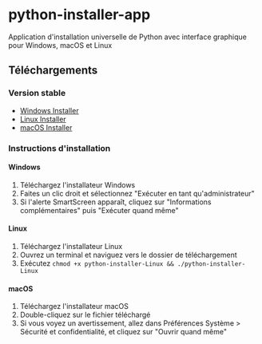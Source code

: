 # python-installer-app
Application d'installation universelle de Python avec interface graphique pour Windows, macOS et Linux


## Téléchargements

### Version stable
- [Windows Installer](lien_vers_release_windows)
- [Linux Installer](lien_vers_release_linux)
- [macOS Installer](lien_vers_release_macos)

### Instructions d'installation

#### Windows
1. Téléchargez l'installateur Windows
2. Faites un clic droit et sélectionnez "Exécuter en tant qu'administrateur"
3. Si l'alerte SmartScreen apparaît, cliquez sur "Informations complémentaires" puis "Exécuter quand même"

#### Linux
1. Téléchargez l'installateur Linux
2. Ouvrez un terminal et naviguez vers le dossier de téléchargement
3. Exécutez `chmod +x python-installer-Linux && ./python-installer-Linux`

#### macOS
1. Téléchargez l'installateur macOS
2. Double-cliquez sur le fichier téléchargé
3. Si vous voyez un avertissement, allez dans Préférences Système > Sécurité et confidentialité, et cliquez sur "Ouvrir quand même"

